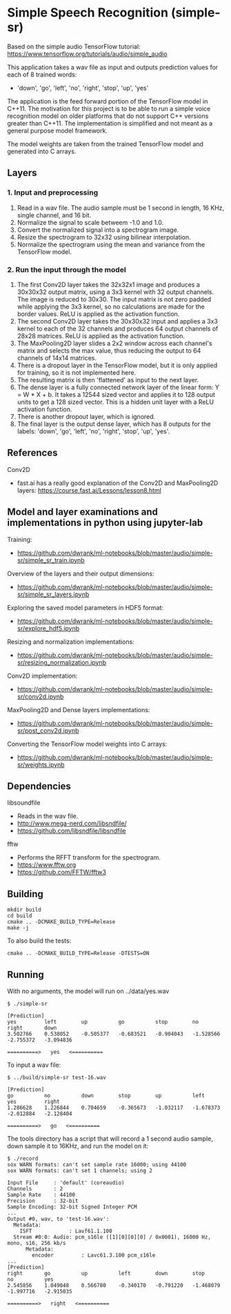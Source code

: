 # Simple Speech Recognition (simple-sr)
Based on the simple audio TensorFlow tutorial: https://www.tensorflow.org/tutorials/audio/simple_audio

This application takes a wav file as input and outputs prediction values for each of 8 trained words:
- 'down', 'go', 'left', 'no', 'right', 'stop', 'up', 'yes'

The application is the feed forward portion of the TensorFlow model in C++11.
The motivation for this project is to be able to run a simple voice recognition model on older platforms that
do not support C++ versions greater than C++11.  The implementation is simplified and not meant as a general
purpose model framework.

The model weights are taken from the trained TensorFlow model and generated into C arrays.

## Layers
### 1. Input and preprocessing
1. Read in a wav file.  The audio sample must be 1 second in length, 16 KHz, single channel, and 16 bit.
2. Normalize the signal to scale betweem -1.0 and 1.0.
3. Convert the normalized signal into a spectrogram image.
4. Resize the spectrogram to 32x32 using bilinear interpolation.
5. Normalize the spectrogram using the mean and variance from the TensorFlow model.

### 2. Run the input through the model
1. The first Conv2D layer takes the 32x32x1 image and produces a 30x30x32 output matrix, using a 3x3 kernel with 32 output channels.
   The image is reduced to 30x30.  The input matrix is not zero padded while applying the 3x3 kernel, so no calculations are made for the border values.
   ReLU is applied as the activation function.
2. The second Conv2D layer takes the 30x30x32 input and applies a 3x3 kernel to each of the 32 channels and produces 64 output channels of 28x28 matrices.
   ReLU is applied as the activation function.
3. The MaxPooling2D layer slides a 2x2 window across each channel's matrix and selects the max value, thus reducing the output to 64 channels of 14x14 matrices.
4. There is a dropout layer in the TensorFlow model, but it is only applied for training, so it is not implemented here.
5. The resulting matrix is then 'flattened' as input to the next layer.
6. The dense layer is a fully connected network layer of the linear form: Y = W * X + b.
   It takes a 12544 sized vector and applies it to 128 output units to get a 128 sized vector.
   This is a hidden unit layer with a ReLU activation function.
8. There is another dropout layer, which is ignored.
9. The final layer is the output dense layer, which has 8 outputs for the labels: 'down', 'go', 'left', 'no', 'right', 'stop', 'up', 'yes'.

## References
Conv2D
- fast.ai has a really good explanation of the Conv2D and MaxPooling2D layers: https://course.fast.ai/Lessons/lesson8.html

## Model and layer examinations and implementations in python using jupyter-lab
Training:
- https://github.com/dwrank/ml-notebooks/blob/master/audio/simple-sr/simple_sr_train.ipynb

Overview of the layers and their output dimensions:
- https://github.com/dwrank/ml-notebooks/blob/master/audio/simple-sr/simple_sr_layers.ipynb

Exploring the saved model parameters in HDF5 format:
- https://github.com/dwrank/ml-notebooks/blob/master/audio/simple-sr/explore_hdf5.ipynb

Resizing and normalization implementations:
- https://github.com/dwrank/ml-notebooks/blob/master/audio/simple-sr/resizing_normalization.ipynb

Conv2D implementation:
- https://github.com/dwrank/ml-notebooks/blob/master/audio/simple-sr/conv2d.ipynb

MaxPooling2D and Dense layers implementations:
- https://github.com/dwrank/ml-notebooks/blob/master/audio/simple-sr/post_conv2d.ipynb

Converting the TensorFlow model weights into C arrays:
- https://github.com/dwrank/ml-notebooks/blob/master/audio/simple-sr/weights.ipynb

## Dependencies
libsoundfile
- Reads in the wav file.
- http://www.mega-nerd.com/libsndfile/
- https://github.com/libsndfile/libsndfile

fftw
- Performs the RFFT transform for the spectrogram.
- https://www.fftw.org
- https://github.com/FFTW/fftw3

## Building
```
mkdir build
cd build
cmake .. -DCMAKE_BUILD_TYPE=Release
make -j
```

To also build the tests:
```
cmake .. -DCMAKE_BUILD_TYPE=Release -DTESTS=ON
```

## Running
With no arguments, the model will run on ../data/yes.wav

```
$ ./simple-sr

[Prediction]
yes         left        up          go          stop        no          right       down
3.502766    0.538052    -0.505377   -0.683521   -0.904043   -1.528566   -2.755372   -3.094836

==========>   yes   <==========
```

To input a wav file:
```
$ ../build/simple-sr test-16.wav

[Prediction]
go          no          down        stop        up          left        yes         right
1.286628    1.226844    0.704659    -0.365673   -1.032117   -1.678373   -2.012884   -2.128404

==========>   go   <==========
```

The tools directory has a script that will record a 1 second audio sample, down sample it to 16KHz, and run the model on it:
```
$ ./record
sox WARN formats: can't set sample rate 16000; using 44100
sox WARN formats: can't set 1 channels; using 2

Input File     : 'default' (coreaudio)
Channels       : 2
Sample Rate    : 44100
Precision      : 32-bit
Sample Encoding: 32-bit Signed Integer PCM
...
Output #0, wav, to 'test-16.wav':
  Metadata:
    ISFT            : Lavf61.1.100
  Stream #0:0: Audio: pcm_s16le ([1][0][0][0] / 0x0001), 16000 Hz, mono, s16, 256 kb/s
      Metadata:
        encoder         : Lavc61.3.100 pcm_s16le
...
[Prediction]
right       go          up          left        down        stop        no          yes
2.545856    1.049048    0.566780    -0.340170   -0.791220   -1.468079   -1.997716   -2.915035

==========>   right   <==========
```
